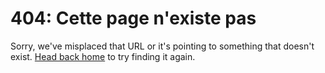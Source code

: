 <div class="page">
  <h1 class="page-title">404: Cette page n'existe pas</h1>
  <p class="lead">Sorry, we've misplaced that URL or it's pointing to something that doesn't exist. <a href="{{ "/" | relative_url }}">Head back home</a> to try finding it again.</p>
</div>

